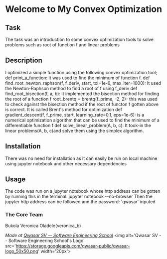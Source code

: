 # Welcome to My Convex Optimization
## Task
The task was an introduction to some convex optimization tools to solve problems such as root of function f and linear problems

## Description
I optimized a simple function using the following convex optimization tool;
def print_a_function: It was used to find the minimum of function f.
def find_root_newton_raphson(f, f_deriv, start, tol=1e-6, max_iter=1000): It used the Newton-Raphson method to find a root of f using f_deriv
def find_root_bisection(f, a, b): It implemented the bisection method for finding the root of a function f
root_brentq = brentq(f_prime, -2, 2)- this was used to check against the bisection method if the root of functon f gotten above is correct. It is called Brent's method for optimization
def gradient_descent(f, f_prime, start, learning_rate=0.1, eps=1e-6): is a numerical optimization algorithm that can be used to find the minimum of a differentiable function f
def solve_linear_problem(A, b, c): It took-in the linear problems(A, b, c)and solve them using the simplex algorithm.

## Installation
There was no need for installation as it can easily be run on local machine using jupyter notebook and other necessary dependencies

## Usage
The code was run on a jupyter notebook whose http address can be gotten by running this in the terminal:
jupyter notebook --no-browser
Then the jupyter http address can be followed and the password: 'qwasar' inputed

### The Core Team
Bukola Veronica Oladele(veronica_b)

<span><i>Made at <a href='https://qwasar.io'>Qwasar SV -- Software Engineering School</a></i></span>
<span><img alt='Qwasar SV -- Software Engineering School's Logo' src='https://storage.googleapis.com/qwasar-public/qwasar-logo_50x50.png' width='20px'></span>


